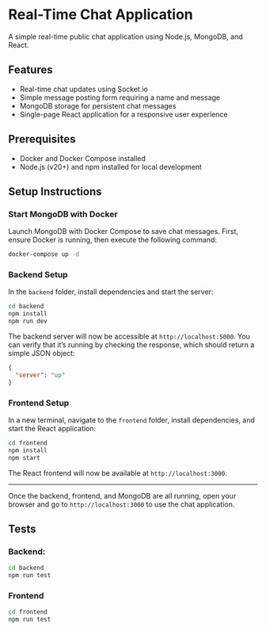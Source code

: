 
# Real-Time Chat Application

A simple real-time public chat application using Node.js, MongoDB, and React.

## Features
- Real-time chat updates using Socket.io
- Simple message posting form requiring a name and message
- MongoDB storage for persistent chat messages
- Single-page React application for a responsive user experience

## Prerequisites
- Docker and Docker Compose installed
- Node.js (v20+) and npm installed for local development

## Setup Instructions

### Start MongoDB with Docker
Launch MongoDB with Docker Compose to save chat messages. First, ensure Docker is running, then execute the following command:

```bash
docker-compose up -d
```

### Backend Setup
In the `backend` folder, install dependencies and start the server:

```bash
cd backend
npm install
npm run dev
```

The backend server will now be accessible at `http://localhost:5000`. You can verify that it’s running by checking the response, which should return a simple JSON object:

```json
{
  "server": "up"
}
```

### Frontend Setup
In a new terminal, navigate to the `frontend` folder, install dependencies, and start the React application:

```bash
cd frontend
npm install
npm start
```

The React frontend will now be available at `http://localhost:3000`.


---

Once the backend, frontend, and MongoDB are all running, open your browser and go to `http://localhost:3000` to use the chat application.

## Tests
### Backend: 

```bash
cd backend
npm run test
```

### Frontend
```bash
cd frontend
npm run test
```